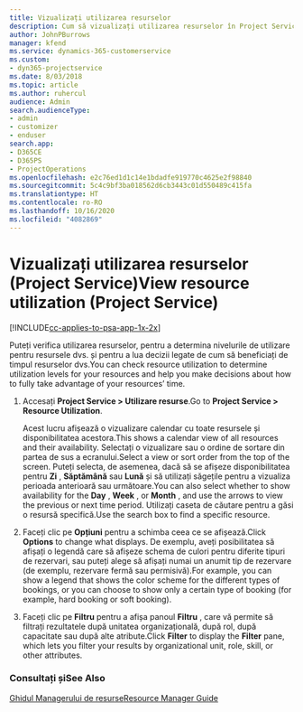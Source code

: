 ```yaml
---
title: Vizualizați utilizarea resurselor
description: Cum să vizualizați utilizarea resurselor în Project Service
author: JohnPBurrows
manager: kfend
ms.service: dynamics-365-customerservice
ms.custom:
- dyn365-projectservice
ms.date: 8/03/2018
ms.topic: article
ms.author: ruhercul
audience: Admin
search.audienceType:
- admin
- customizer
- enduser
search.app:
- D365CE
- D365PS
- ProjectOperations
ms.openlocfilehash: e2c76ed1d1c14e1bdadfe919770c4625e2f98840
ms.sourcegitcommit: 5c4c9bf3ba018562d6cb3443c01d550489c415fa
ms.translationtype: HT
ms.contentlocale: ro-RO
ms.lasthandoff: 10/16/2020
ms.locfileid: "4082869"
---
```

# <a name="view-resource-utilization-project-service"></a><span data-ttu-id="ec168-103">Vizualizați utilizarea resurselor (Project Service)</span><span class="sxs-lookup"><span data-stu-id="ec168-103">View resource utilization (Project Service)</span></span>

[!INCLUDE[cc-applies-to-psa-app-1x-2x](../includes/cc-applies-to-psa-app-1x-2x.md)]

<span data-ttu-id="ec168-104">Puteți verifica utilizarea resurselor, pentru a determina nivelurile de utilizare pentru resursele dvs. și pentru a lua decizii legate de cum să beneficiați de timpul resurselor dvs.</span><span class="sxs-lookup"><span data-stu-id="ec168-104">You can check resource utilization to determine utilization levels for your resources and help you make decisions about how to fully take advantage of your resources’ time.</span></span>  
  
1. <span data-ttu-id="ec168-105">Accesați **Project Service > Utilizare resurse**.</span><span class="sxs-lookup"><span data-stu-id="ec168-105">Go to **Project Service > Resource Utilization**.</span></span> 

     <span data-ttu-id="ec168-106">Acest lucru afișează o vizualizare calendar cu toate resursele și disponibilitatea acestora.</span><span class="sxs-lookup"><span data-stu-id="ec168-106">This shows a calendar view of all resources and their availability.</span></span> <span data-ttu-id="ec168-107">Selectați o vizualizare sau o ordine de sortare din partea de sus a ecranului.</span><span class="sxs-lookup"><span data-stu-id="ec168-107">Select a view or sort order from the top of the screen.</span></span> <span data-ttu-id="ec168-108">Puteți selecta, de asemenea, dacă să se afișeze disponibilitatea pentru **Zi** , **Săptămână** sau **Lună** și să utilizați săgețile pentru a vizualiza perioada anterioară sau următoare.</span><span class="sxs-lookup"><span data-stu-id="ec168-108">You can also select whether to show availability for the **Day** , **Week** , or **Month** , and use the arrows to view the previous or next time period.</span></span> <span data-ttu-id="ec168-109">Utilizați caseta de căutare pentru a găsi o resursă specifică.</span><span class="sxs-lookup"><span data-stu-id="ec168-109">Use the search box to find a specific resource.</span></span>      
  
2. <span data-ttu-id="ec168-110">Faceți clic pe **Opțiuni** pentru a schimba ceea ce se afișează.</span><span class="sxs-lookup"><span data-stu-id="ec168-110">Click **Options** to change what displays.</span></span> <span data-ttu-id="ec168-111">De exemplu, aveți posibilitatea să afișați o legendă care să afișeze schema de culori pentru diferite tipuri de rezervari, sau puteți alege să afișați numai un anumit tip de rezervare (de exemplu, rezervare fermă sau permisivă).</span><span class="sxs-lookup"><span data-stu-id="ec168-111">For example, you can show a legend that shows the color scheme for the different types of bookings, or you can choose to show only a certain type of booking (for example, hard booking or soft booking).</span></span>  

3. <span data-ttu-id="ec168-112">Faceți clic pe **Filtru** pentru a afișa panoul **Filtru** , care vă permite să filtrați rezultatele după unitatea organizațională, după rol, după capacitate sau după alte atribute.</span><span class="sxs-lookup"><span data-stu-id="ec168-112">Click **Filter** to display the **Filter** pane, which lets you filter your results by organizational unit, role, skill, or other attributes.</span></span>  
  
### <a name="see-also"></a><span data-ttu-id="ec168-113">Consultați și</span><span class="sxs-lookup"><span data-stu-id="ec168-113">See Also</span></span>  
 [<span data-ttu-id="ec168-114">Ghidul Managerului de resurse</span><span class="sxs-lookup"><span data-stu-id="ec168-114">Resource Manager Guide</span></span>](../psa/resource-manager-guide.md)
